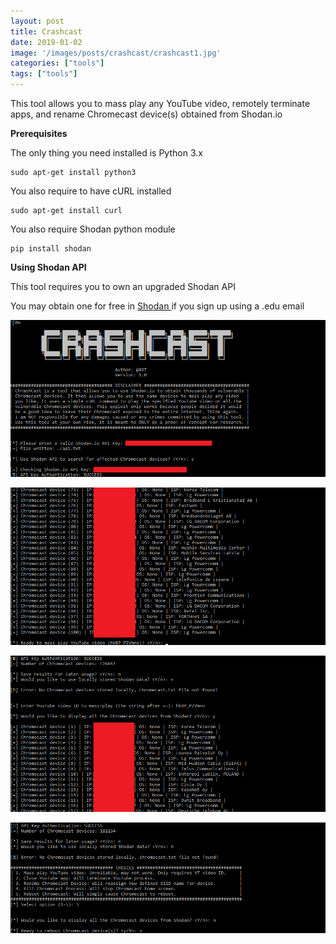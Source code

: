```yaml
---
layout: post
title: Crashcast
date: 2019-01-02
image: '/images/posts/crashcast/crashcast1.jpg'
categories: ["tools"]
tags: ["tools"]
---
```


This tool allows you to mass play any YouTube video, remotely terminate apps, and rename Chromecast device(s) obtained from Shodan.io

<!--more-->

**Prerequisites**

The only thing you need installed is Python 3.x
```
sudo apt-get install python3
```

You also require to have cURL installed

```
sudo apt-get install curl
```

You also require Shodan python module

```
pip install shodan
```

**Using Shodan API**

This tool requires you to own an upgraded Shodan API

You may obtain one for free in <a href="https://www.shodan.io"> Shodan </a> if you sign up using a .edu email

![1](/images/posts/crashcast/1.png)

![2](/images/posts/crashcast/2.png)

![3](/images/posts/crashcast/3.png)

![4](/images/posts/crashcast/4.png)
